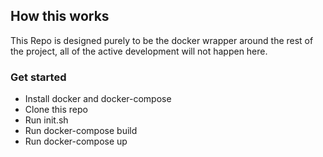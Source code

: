 ## How this works

This Repo is designed purely to be the docker wrapper around the rest of the project, all of the active development will not happen here.

### Get started

- Install docker and docker-compose
- Clone this repo
- Run init.sh
- Run docker-compose build
- Run docker-compose up
